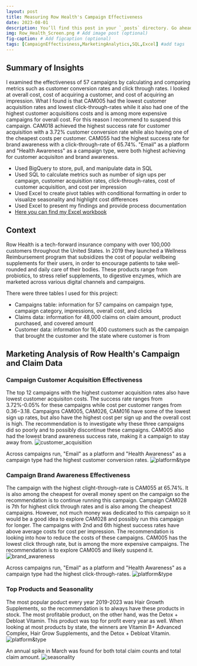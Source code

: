 ```yaml
---
layout: post
title: Measuring Row Health's Campaign Effectiveness
date: 2023-08-01
description: You’ll find this post in your `_posts` directory. Go ahead and edit it and re-build the site to see your changes. # Add post description (optional)
img: Row_Health_Screen.png # Add image post (optional)
fig-caption: # Add figcaption (optional)
tags: [CampaignEffectiviness,MarketingAnalytics,SQL,Excel] #add tags
---
```

## Summary of Insights

I examined the effectiveness of 57 campaigns by calculating and comparing metrics such as customer conversion rates and click through rates. I looked at overall cost, cost of acquiring a customer, and cost of acquiring an impression. What I found is that CAM005 had the lowest customer acquisition rates and lowest click-through-rates while it also had one of the highest customer acquisitions costs and is among more expensive campaigns for overall cost. For this reason I recommend to suspend this campaign. CAM018 achieved the highest success rate for customer acquisition with a 3.72% customer conversion rate while also having one of the cheapest costs per customer. CAM055 had the highest success rate for brand awareness with a click-through-rate of 65.74%. "Email" as a platform and "Health Awareness" as a campaign type, were both highest achieving for customer acquisiton and brand awareness.

- Used BigQuery to store, pull, and manipulate data in SQL
- Used SQL to calculate metrics such as number of sign ups per campaign, customer acquisition rates, click-through-rates, cost of customer acquisition, and cost per impression
- Used Excel to create pivot tables with conditional formatting in order to visualize seasonality and highlight cost differences
- Used Excel to present my findings and provide process documentation
- [Here you can find my Excel workbook](https://github.com/agiliariniosm/Row_Health/blob/b9e94fdbbf10c40bf8752fa83a322ac681a5b538/Row_Health_Project.xlsm)

## Context 

Row Health is a tech-forward insurance company with over 100,000 customers throughout the United States. In 2019 they launched a Wellness Reimbursement program that subsidizes the cost of popular wellbeing supplements for their users, in order to encourage patients to take well-rounded and daily care of their bodies. These products range from probiotics, to stress relief supplements, to digestive enzymes, which are marketed across various digital channels and campaigns. 

There were three tables I used for this project:
- Campaigns table: information for 57 campains on campaign type, campaign category, impressions, overall cost, and clicks
- Claims data: information for 48,000 claims on claim amount, product purchased, and covered amount
- Customer data: information for 16,400 customers such as the campaign that brought the customer and the state where customer is from

## Marketing Analysis of Row Health's Campaign and Claim Data

### Campaign Customer Acquisition Effectiveness

The top 12 campaigns with the highest customer acquisition rates also have lowest customer acquisiton costs. The success rate ranges from 3.72%-0.05% for these campaigns while cost per customer ranges from $0.36-$3.18. Campaigns CAM005, CAM026, CAM016 have some of the lowest sign up rates, but also have the highest cost per sign up and the overall cost is high. The recommendation is to investigate why these three campaigns did so poorly and to possibly discontinue these campaigns. CAM005 also had the lowest brand awareness success rate, making it a campaign to stay away from. 
![customer_acquisition]({{site.baseurl}}/assets/img/Row_Health/customer_acquisition.png)

Across campaigns run, "Email" as a platform and "Health Awareness" as a campaign type had the highest customer conversion rates. 
![platform&type]({{site.baseurl}}/assets/img/Row_Health/platform_customer_acquisition.png)

### Campaign Brand Awareness Effectiveness

The campaign with the highest clight-through-rate is CAM055 at 65.74%. It is also among the cheapest for overall money spent on the campaign so the recommendation is to continue running this campaign. Campaign CAM028 is 7th for highest click through rates and is also among the cheapest campaigns. However, not much money was dedicated to this campaign so it would be a good idea to explore CAM028 and possibly run this campaign for longer. The campaigns with 2nd and 6th highest success rates have above average costs for cost per impression. The recommendation is looking into how to reduce the costs of these campaigns. CAM005 has the lowest click through rate, but is among the more expensive campaigns. The recommendation is to explore CAM005 and likely suspend it. 
![brand_awareness]({{site.baseurl}}/assets/img/Row_Health/brand_awareness.png)

Across campaigns run, "Email" as a platform and "Health Awareness" as a campaign type had the highest click-through-rates.
![platform&type]({{site.baseurl}}/assets/img/Row_Health/platform_brand_awareness.png)

### Top Products and Seasonality 

The most popular poduct every year 2019-2023 was Hair Growth Supplements, so the recommendation is to always have these products in stock. The most profitable product, on the other hand, was the Detox + Debloat Vitamin. This product was top for profit every year as well. When looking at most products by state, the winners are Vitamin B+ Advanced Complex, Hair Grow Supplements, and the Detox + Debloat Vitamin. 
![platform&type]({{site.baseurl}}/assets/img/Row_Health/products.png)

An annual spike in March was found for both total claim counts and total claim amount.
![seasonality]({{site.baseurl}}/assets/img/Row_Health/seasonality.png)





